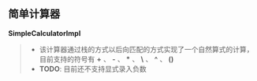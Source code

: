## 简单计算器

**SimpleCalculatorImpl**
> - 该计算器通过栈的方式以后向匹配的方式实现了一个自然算式的计算，目前支持的符号有 **+** 、 **-** 、 __*__ 、 __\\__ 、 **^** 、 **()**
> - __TODO__: 目前还不支持显式录入负数
